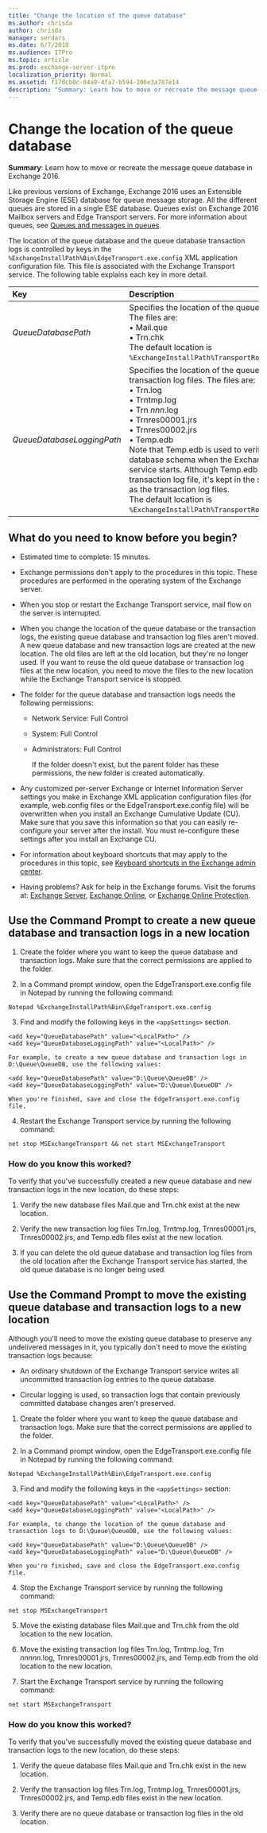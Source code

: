 ```yaml
---
title: "Change the location of the queue database"
ms.author: chrisda
author: chrisda
manager: serdars
ms.date: 6/7/2018
ms.audience: ITPro
ms.topic: article
ms.prod: exchange-server-itpro
localization_priority: Normal
ms.assetid: f170cb0c-04a9-4fa7-b594-206e3a787e14
description: "Summary: Learn how to move or recreate the message queue database in Exchange 2016."
---
```


# Change the location of the queue database

 **Summary**: Learn how to move or recreate the message queue database in Exchange 2016.
  
Like previous versions of Exchange, Exchange 2016 uses an Extensible Storage Engine (ESE) database for queue message storage. All the different queues are stored in a single ESE database. Queues exist on Exchange 2016 Mailbox servers and Edge Transport servers. For more information about queues, see [Queues and messages in queues](queues.md).
  
The location of the queue database and the queue database transaction logs is controlled by keys in the `%ExchangeInstallPath%Bin\EdgeTransport.exe.config` XML application configuration file. This file is associated with the Exchange Transport service. The following table explains each key in more detail. 
  
|**Key**|**Description**|
|:-----|:-----|
| _QueueDatabasePath_ <br/> |Specifies the location of the queue database files. The files are:  <br/> • Mail.que  <br/> • Trn.chk  <br/> The default location is `%ExchangeInstallPath%TransportRoles\data\Queue`.  <br/> |
| _QueueDatabaseLoggingPath_ <br/> |Specifies the location of the queue database transaction log files. The files are:  <br/> • Trn.log  <br/> • Trntmp.log  <br/> • Trn _nnn_.log  <br/> • Trnres00001.jrs  <br/> • Trnres00002.jrs  <br/> • Temp.edb  <br/> Note that Temp.edb is used to verify the queue database schema when the Exchange Transport service starts. Although Temp.edb isn't a transaction log file, it's kept in the same location as the transaction log files.  <br/> The default location is `%ExchangeInstallPath%TransportRoles\data\Queue`.  <br/> |
   
## What do you need to know before you begin?

- Estimated time to complete: 15 minutes.
    
- Exchange permissions don't apply to the procedures in this topic. These procedures are performed in the operating system of the Exchange server.
    
- When you stop or restart the Exchange Transport service, mail flow on the server is interrupted.
    
- When you change the location of the queue database or the transaction logs, the existing queue database and transaction log files aren't moved. A new queue database and new transaction logs are created at the new location. The old files are left at the old location, but they're no longer used. If you want to reuse the old queue database or transaction log files at the new location, you need to move the files to the new location while the Exchange Transport service is stopped.
    
- The folder for the queue database and transaction logs needs the following permissions:
    
  - Network Service: Full Control
    
  - System: Full Control
    
  - Administrators: Full Control
    
    If the folder doesn't exist, but the parent folder has these permissions, the new folder is created automatically.
    
- Any customized per-server Exchange or Internet Information Server settings you make in Exchange XML application configuration files (for example, web.config files or the EdgeTransport.exe.config file) will be overwritten when you install an Exchange Cumulative Update (CU). Make sure that you save this information so that you can easily re-configure your server after the install. You must re-configure these settings after you install an Exchange CU.
    
- For information about keyboard shortcuts that may apply to the procedures in this topic, see [Keyboard shortcuts in the Exchange admin center](../../about-documentation/exchange-admin-center-keyboard-shortcuts.md).
    
- Having problems? Ask for help in the Exchange forums. Visit the forums at: [Exchange Server](https://go.microsoft.com/fwlink/p/?linkId=60612), [Exchange Online](https://go.microsoft.com/fwlink/p/?linkId=267542), or [Exchange Online Protection](https://go.microsoft.com/fwlink/p/?linkId=285351).
    
## Use the Command Prompt to create a new queue database and transaction logs in a new location
<a name="New"> </a>

1. Create the folder where you want to keep the queue database and transaction logs. Make sure that the correct permissions are applied to the folder.
    
2. In a Command prompt window, open the EdgeTransport.exe.config file in Notepad by running the following command:
    
  ```
  Notepad %ExchangeInstallPath%Bin\EdgeTransport.exe.config
  ```

3. Find and modify the following keys in the `<appSettings>` section. 
    
  ```
  <add key="QueueDatabasePath" value="<LocalPath>" />
  <add key="QueueDatabaseLoggingPath" value="<LocalPath>" />
  ```

    For example, to create a new queue database and transaction logs in D:\Queue\QueueDB, use the following values:
    
  ```
  <add key="QueueDatabasePath" value="D:\Queue\QueueDB" />
  <add key="QueueDatabaseLoggingPath" value="D:\Queue\QueueDB" />
  ```

    When you're finished, save and close the EdgeTransport.exe.config file.
    
4. Restart the Exchange Transport service by running the following command:
    
  ```
  net stop MSExchangeTransport && net start MSExchangeTransport
  ```

### How do you know this worked?

To verify that you've successfully created a new queue database and new transaction logs in the new location, do these steps:
  
1. Verify the new database files Mail.que and Trn.chk exist at the new location.
    
2. Verify the new transaction log files Trn.log, Trntmp.log, Trnres00001.jrs, Trnres00002.jrs, and Temp.edb files exist at the new location.
    
3. If you can delete the old queue database and transaction log files from the old location after the Exchange Transport service has started, the old queue database is no longer being used.
    
## Use the Command Prompt to move the existing queue database and transaction logs to a new location
<a name="Existing"> </a>

Although you'll need to move the existing queue database to preserve any undelivered messages in it, you typically don't need to move the existing transaction logs because:
  
- An ordinary shutdown of the Exchange Transport service writes all uncommitted transaction log entries to the queue database.
    
- Circular logging is used, so transaction logs that contain previously committed database changes aren't preserved.
    
1. Create the folder where you want to keep the queue database and transaction logs. Make sure that the correct permissions are applied to the folder.
    
2. In a Command prompt window, open the EdgeTransport.exe.config file in Notepad by running the following command:
    
  ```
  Notepad %ExchangeInstallPath%Bin\EdgeTransport.exe.config
  ```

3. Find and modify the following keys in the `<appSettings>` section: 
    
  ```
  <add key="QueueDatabasePath" value="<LocalPath>" />
  <add key="QueueDatabaseLoggingPath" value="<LocalPath>" />
  ```

    For example, to change the location of the queue database and transaction logs to D:\Queue\QueueDB, use the following values:
    
  ```
  <add key="QueueDatabasePath" value="D:\Queue\QueueDB" />
  <add key="QueueDatabaseLoggingPath" value="D:\Queue\QueueDB" />
  ```

    When you're finished, save and close the EdgeTransport.exe.config file.
    
4. Stop the Exchange Transport service by running the following command:
    
  ```
  net stop MSExchangeTransport
  ```

5. Move the existing database files Mail.que and Trn.chk from the old location to the new location.
    
6. Move the existing transaction log files Trn.log, Trntmp.log, Trn _nnnnn_.log, Trnres00001.jrs, Trnres00002.jrs, and Temp.edb from the old location to the new location.
    
7. Start the Exchange Transport service by running the following command:
    
  ```
  net start MSExchangeTransport
  ```

### How do you know this worked?

 To verify that you've successfully moved the existing queue database and transaction logs to the new location, do these steps: 
  
1. Verify the queue database files Mail.que and Trn.chk exist in the new location.
    
2. Verify the transaction log files Trn.log, Trntmp.log, Trnres00001.jrs, Trnres00002.jrs, and Temp.edb files exist in the new location.
    
3. Verify there are no queue database or transaction log files in the old location.
    

